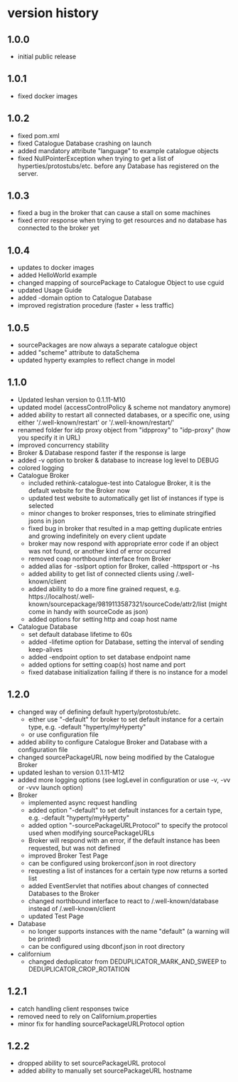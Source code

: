 # version history
## 1.0.0
* initial public release

## 1.0.1
* fixed docker images

## 1.0.2
* fixed pom.xml
* fixed Catalogue Database crashing on launch
* added mandatory attribute "language" to example catalogue objects
* fixed NullPointerException when trying to get a list of hyperties/protostubs/etc. before any Database has registered on the server.

## 1.0.3
* fixed a bug in the broker that can cause a stall on some machines
* fixed error response when trying to get resources and no database has connected to the broker yet

## 1.0.4
* updates to docker images
* added HelloWorld example
* changed mapping of sourcePackage to Catalogue Object to use cguid
* updated Usage Guide
* added -domain option to Catalogue Database
* improved registration procedure (faster + less traffic)

## 1.0.5
* sourcePackages are now always a separate catalogue object
* added "scheme" attribute to dataSchema
* updated hyperty examples to reflect change in model

## 1.1.0
* Updated leshan version to 0.1.11-M10
* updated model (accessControlPolicy & scheme not mandatory anymore)
* added ability to restart all connected databases, or a specific one, using either '/.well-known/restart' or '/.well-known/restart/<endpoint>'
* renamed folder for idp proxy object from "idpproxy" to "idp-proxy" (how you specify it in URL)
* improved concurrency stability
* Broker & Database respond faster if the response is large
* added -v option to broker & database to increase log level to DEBUG
* colored logging
* Catalogue Broker
  * included rethink-catalogue-test into Catalogue Broker, it is the default website for the Broker now
  * updated test website to automatically get list of instances if type is selected
  * minor changes to broker responses, tries to eliminate stringified jsons in json
  * fixed bug in broker that resulted in a map getting duplicate entries and growing indefinitely on every client update
  * broker may now respond with appropriate error code if an object was not found, or another kind of error occurred
  * removed coap northbound interface from Broker
  * added alias for -sslport option for Broker, called -httpsport or -hs
  * added ability to get list of connected clients using /.well-known/client
  * added ability to do a more fine grained request, e.g. https://localhost/.well-known/sourcepackage/9819113587321/sourceCode/attr2/list (might come in handy with sourceCode as json)
  * added options for setting http and coap host name
* Catalogue Database
  * set default database lifetime to 60s
  * added -lifetime option for Database, setting the interval of sending keep-alives
  * added -endpoint option to set database endpoint name
  * added options for setting coap(s) host name and port
  * fixed database initialization failing if there is no instance for a model

## 1.2.0
* changed way of defining default hyperty/protostub/etc.
  * either use "-default" for broker to set default instance for a certain type, e.g. -default "hyperty/myHyperty"
  * or use configuration file
* added ability to configure Catalogue Broker and Database with a configuration file
* changed sourcePackageURL now being modified by the Catalogue Broker
* updated leshan to version 0.1.11-M12
* added more logging options (see logLevel in configuration or use -v, -vv or -vvv launch option)
* Broker
  * implemented async request handling
  * added option "-default" to set default instances for a certain type, e.g. -default "hyperty/myHyperty"
  * added option "-sourcePackageURLProtocol" to specify the protocol used when modifying sourcePackageURLs
  * Broker will respond with an error, if the default instance has been requested, but was not defined
  * improved Broker Test Page
  * can be configured using brokerconf.json in root directory
  * requesting a list of instances for a certain type now returns a sorted list
  * added EventServlet that notifies about changes of connected Databases to the Broker
  * changed northbound interface to react to /.well-known/database instead of /.well-known/client
  * updated Test Page
* Database
  * no longer supports instances with the name "default" (a warning will be printed)
  * can be configured using dbconf.json in root directory
* californium
  * changed deduplicator from DEDUPLICATOR_MARK_AND_SWEEP to DEDUPLICATOR_CROP_ROTATION

## 1.2.1
* catch handling client responses twice
* removed need to rely on Californium.properties
* minor fix for handling sourcePackageURLProtocol option

## 1.2.2
* dropped ability to set sourcePackageURL protocol
* added ability to manually set sourcePackageURL hostname